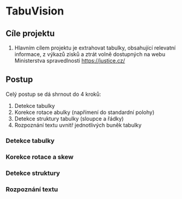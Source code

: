 # TabuVision

## Cíle projektu
1) Hlavním cílem projektu je extrahovat tabulky, obsahující relevatní informace, z výkazů zisků a ztrát volně dostupných na webu Ministerstva spravedlnosti https://justice.cz/

## Postup
Celý postup se dá shrnout do 4 kroků:
1) Detekce tabulky
2) Korekce rotace abulky (napřímení do standardní polohy)
3) Detekce struktury tabulky (sloupce a řádky)
4) Rozpoznání textu uvnitř jednotlivých buněk tabulky

### Detekce tabulky

### Korekce rotace a skew

### Detekce struktury

### Rozpoznání textu
